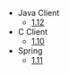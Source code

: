 - Java Client
  - [1.12](/release-notes/java-client/1.12.md)
- C Client
  - [1.10](/release-notes/c-client/1.10.md)
- Spring
  - [1.11](/release-notes/spring/1.11.md)

